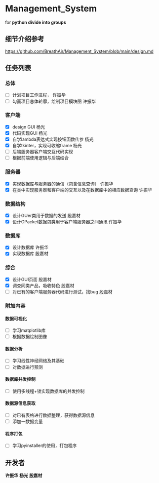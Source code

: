 # Management_System
for **python divide into groups**

## 细节介绍参考
https://github.com/BreathAir/Management_System/blob/main/design.md

## 任务列表
### 总体
- [ ] 计划项目工作进程， 许振华
- [ ] 勾画项目总体轮廓，绘制项目模块图 许振华

### 客户端
- [x] design GUI 杨光
- [x] 代码实现GUI 杨光
- [x] 自学lambda表达式实现按钮函数传参 杨光
- [x] 自学tkinter，实现可收缩frame 杨光
- [ ] 后端服务器客户端交互代码实现
- [ ] 根据前端使用逻辑与后端结合

### 服务器
- [x] 实现数据库与服务器的通信（包含信息查询） 许振华
- [x] 在类中实现服务器和客户端的交互以及在数据库中的相应数据查询 许振华

### 数据结构
- [x] 设计GUer类用于数据的发送 殷嘉材
- [x] 设计GPacket数据包类用于客户端服务器之间通讯 许振华

### 数据库
- [x] 设计数据库 许振华
- [x] 实现数据库 殷嘉材

### 综合
- [x] 设计GUI页面 殷嘉材
- [x] 调查同类产品，吸收特色 殷嘉材
- [ ] 对已有的客户端服务器代码进行测试，找bug 殷嘉材

### 附加内容
#### 数据可视化
- [ ] 学习matplotlib库
- [ ] 根据数据绘制图像
#### 数据分析 
- [ ] 学习线性神经网络及其基础
- [ ] 对数据进行预测
#### 数据库并发控制
- [ ] 使用多线程+锁实现数据库的并发控制
#### 数据源信息获取
- [ ] 对已有表格进行数据整理，获得数据源信息
- [ ] 添加一数据变量
#### 程序打包
- [ ] 学习pyinstaller的使用，打包程序

## 开发者
**许振华**
**杨光**
**殷嘉材**
